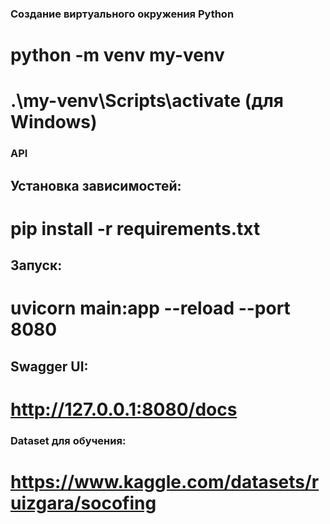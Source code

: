 ### Создание виртуального окружения Python

# python -m venv my-venv

# .\my-venv\Scripts\activate (для Windows)

### API

## Установка зависимостей:

# pip install -r requirements.txt

## Запуск:

# uvicorn main:app --reload --port 8080

## Swagger UI:

# http://127.0.0.1:8080/docs

### Dataset для обучения:

# https://www.kaggle.com/datasets/ruizgara/socofing

